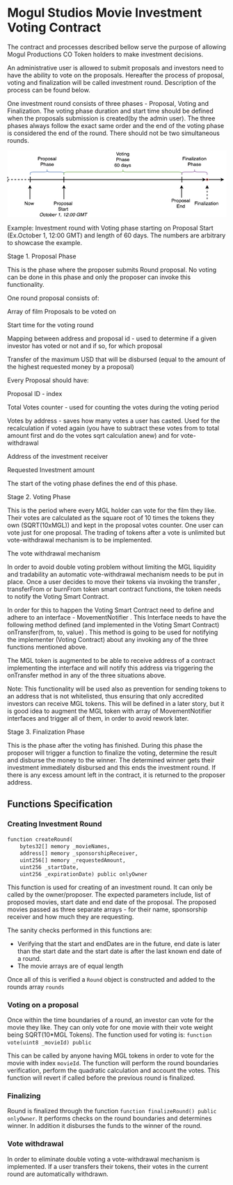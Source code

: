 # Mogul Studios Movie Investment Voting Contract

The contract and processes described bellow serve the purpose of allowing Mogul Productions CO Token holders to make investment decisions.

An administrative user is allowed to submit proposals and investors need to have the ability to vote on the proposals. Hereafter the process of proposal, voting and finalization will be called investment round. Description of the process can be found below.

One investment round consists of three phases - Proposal, Voting and Finalization. The voting phase duration and start time should be defined when the proposals submission is created(by the admin user). The three phases always follow the exact same order and the end of the voting phase is considered the end of the round. There should not be two simultaneous rounds.

![alt text](voting.png "Voting")

Example: Investment round with Voting phase starting on Proposal Start (Ex.October 1, 12:00 GMT) and length of 60 days. The numbers are arbitrary to showcase the example.

Stage 1. Proposal Phase

This is the phase where the proposer submits Round proposal. No voting can be done in this phase and only the proposer can invoke this functionality.

One round proposal consists of:

Array of film Proposals to be voted on

Start time for the voting round

Mapping between address and proposal id - used to determine if a given investor has voted or not and if so, for which proposal

Transfer of the maximum USD that will be disbursed (equal to the amount of the highest requested money by a proposal)

Every Proposal should have:

Proposal ID - index

Total Votes counter - used for counting the votes during the voting period

Votes by address - saves how many votes a user has casted. Used for the recalculation if voted again (you have to subtract these votes from to total amount first and do the votes sqrt calculation anew) and for vote-withdrawal

Address of the investment receiver

Requested Investment amount

The start of the voting phase defines the end of this phase.

Stage 2. Voting Phase

This is the period where every MGL holder can vote for the film they like. Their votes are calculated as the square root of 10 times the tokens they own (SQRT(10xMGL)) and kept in the proposal votes counter. One user can vote just for one proposal. The trading of tokens after a vote is unlimited but vote-withdrawal mechanism is to be implemented.

The vote withdrawal mechanism

In order to avoid double voting problem without limiting the MGL liquidity and tradability an automatic vote-withdrawal mechanism needs to be put in place. Once a user decides to move their tokens via invoking the transfer , transferFrom or burnFrom token smart contract functions, the token needs to notify the Voting Smart Contract.

In order for this to happen the Voting Smart Contract need to define and adhere to an interface - MovementNotifier . This Interface needs to have the following method defined (and implemented in the Voting Smart Contract) onTransfer(from, to, value) . This method is going to be used for notifying the implementer (Voting Contract) about any invoking any of the three functions mentioned above.

The MGL token is augmented to be able to receive address of a contract implementing the interface and will notify this address via triggering the onTransfer method in any of the three situations above.

Note: This functionality will be used also as prevention for sending tokens to an address that is not whitelisted, thus ensuring that only accredited investors can receive MGL tokens. This will be defined in a later story, but it is good idea to augment the MGL token with array of MovementNotifier interfaces and trigger all of them, in order to avoid rework later.

Stage 3. Finalization Phase

This is the phase after the voting has finished. During this phase the proposer will trigger a function to finalize the voting, determine the result and disburse the money to the winner. The determined winner gets their investment immediately disbursed and this ends the investment round. If there is any excess amount left in the contract, it is returned to the proposer address.

 

## Functions Specification

### Creating Investment Round
```
function createRound(
	bytes32[] memory _movieNames, 
	address[] memory _sponsorshipReceiver,
	uint256[] memory _requestedAmount,
	uint256 _startDate,
	uint256 _expirationDate) public onlyOwner
```

This function is used for creating of an investment round. It can only be called by the owner/proposer. The expected parameters include, list of proposed movies, start date and end date of the proposal. The proposed movies passed as three separate arrays - for their name, sponsorship receiver and how much they are requesting.

The sanity checks performed in this functions are:
- Verifying that the start and endDates are in the future, end date is later than the start date and the start date is after the last known end date of a round.
- The movie arrays are of equal length

Once all of this is verified a `Round` object is constructed and added to the rounds array `rounds`

### Voting on a proposal

Once within the time boundaries of a round, an investor can vote for the movie they like. They can only vote for one movie with their vote weight being SQRT(10*MGL Tokens). The function used for voting is:
`function vote(uint8 _movieId) public`

This can be called by anyone having MGL tokens in order to vote for the movie with index `movieId`. The function will perform the round boundaries verification, perform the quadratic calculation and account the votes. This function will revert if called before the previous round is finalized.

### Finalizing
Round is finalized through the function `function finalizeRound() public onlyOwner`. It performs checks on the round boundaries and determines winner. In addition it disburses the funds to the winner of the round.

### Vote withdrawal
In order to eliminate double voting a vote-withdrawal mechanism is implemented. If a user transfers their tokens, their votes in the current round are automatically withdrawn.